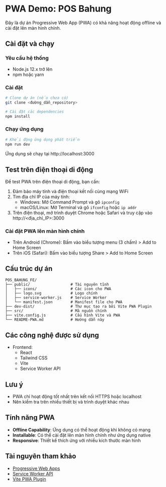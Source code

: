 # PWA Demo: POS Bahung

Đây là dự án Progressive Web App (PWA) có khả năng hoạt động offline và cài đặt lên màn hình chính.

## Cài đặt và chạy

### Yêu cầu hệ thống
- Node.js 12.x trở lên
- npm hoặc yarn

### Cài đặt
```bash
# Clone dự án (nếu chưa có)
git clone <đường_dẫn_repository> 

# Cài đặt các dependencies
npm install
```

### Chạy ứng dụng
```bash
# Khởi động ứng dụng phát triển
npm run dev
```

Ứng dụng sẽ chạy tại http://localhost:3000

## Test trên điện thoại di động

Để test PWA trên điện thoại di động, bạn cần:

1. Đảm bảo máy tính và điện thoại kết nối cùng mạng WiFi
2. Tìm địa chỉ IP của máy tính:
   - Windows: Mở Command Prompt và gõ `ipconfig`
   - macOS/Linux: Mở Terminal và gõ `ifconfig` hoặc `ip addr`
3. Trên điện thoại, mở trình duyệt Chrome hoặc Safari và truy cập vào http://<địa_chỉ_IP>:3000

### Cài đặt PWA lên màn hình chính

- Trên Android (Chrome): Bấm vào biểu tượng menu (3 chấm) > Add to Home Screen
- Trên iOS (Safari): Bấm vào biểu tượng Share > Add to Home Screen

## Cấu trúc dự án

```
POS_BAHUNG_FE/
├── public/                  # Tài nguyên tĩnh
│   ├── icons/               # Các icon cho PWA
│   ├── logo.svg             # Logo chính
│   ├── service-worker.js    # Service Worker
│   └── manifest.json        # Manifest file cho PWA
├── dev-dist/                # Thư mục tạo ra bởi Vite PWA Plugin
├── src/                     # Mã nguồn chính
├── vite.config.js           # Cấu hình Vite và PWA
└── README-PWA.md            # Hướng dẫn này
```

## Các công nghệ được sử dụng

- Frontend:
  - React
  - Tailwind CSS
  - Vite
  - Service Worker API

## Lưu ý

- PWA chỉ hoạt động tốt nhất trên kết nối HTTPS hoặc localhost
- Nên kiểm tra trên nhiều thiết bị và trình duyệt khác nhau

## Tính năng PWA

- **Offline Capability**: Ứng dụng có thể hoạt động khi không có mạng
- **Installable**: Có thể cài đặt lên màn hình chính như ứng dụng native
- **Responsive**: Thiết kế thích ứng với nhiều kích thước màn hình

## Tài nguyên tham khảo

- [Progressive Web Apps](https://web.dev/progressive-web-apps/)
- [Service Worker API](https://developer.mozilla.org/en-US/docs/Web/API/Service_Worker_API)
- [Vite PWA Plugin](https://vite-pwa-org.netlify.app/) 